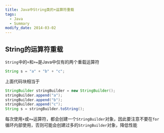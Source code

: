 ```yaml
---
title: Java中String类的+运算符重载
tags: 
  - Java
  - Summary
modify_date: 2014-03-02
---
```


## String的运算符重载

`String`中的`+`和`+=`是Java中仅有的两个重载运算符

<!--more-->

```java
String s = "a" + "b" + "c";
```

上面代码块相当于

```java
StringBuilder stringBuilder = new StringBuilder();
stringBuilder.append("a");
stringBuilder.append("b");
stringBuilder.append("c");
String s = stringBuilder.toString();
```

每次使用`+`或`+=`运算符，都会创建一个`StringBuilder`对象，因此要注意不要在`for`循环内部使用，否则可能会创建过多的`StringBuilder`对象，降低性能